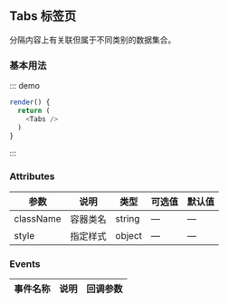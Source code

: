 ## Tabs 标签页

分隔内容上有关联但属于不同类别的数据集合。

### 基本用法

::: demo
```js
render() {
  return (
    <Tabs />
  )
}
```
:::

### Attributes
| 参数      | 说明          | 类型      | 可选值                           | 默认值  |
|---------- |-------------- |---------- |--------------------------------  |-------- |
| className | 容器类名 | string | — | — |
| style | 指定样式 | object | — | — |

### Events
| 事件名称 | 说明 | 回调参数 |
|---------- |-------- |---------- |
